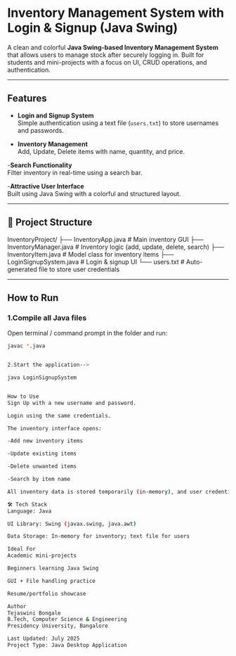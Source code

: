 #  Inventory Management System with Login & Signup (Java Swing)

A clean and colorful **Java Swing-based Inventory Management System** that allows users to manage stock after securely logging in. Built for students and mini-projects with a focus on UI, CRUD operations, and authentication.

---

## Features

- **Login and Signup System**  
  Simple authentication using a text file (`users.txt`) to store usernames and passwords.

- **Inventory Management**  
  Add, Update, Delete items with name, quantity, and price.

-**Search Functionality**  
  Filter inventory in real-time using a search bar.

-**Attractive User Interface**  
  Built using Java Swing with a colorful and structured layout.

---

## 📁 Project Structure

InventoryProject/
├── InventoryApp.java # Main inventory GUI
├── InventoryManager.java # Inventory logic (add, update, delete, search)
├── InventoryItem.java # Model class for inventory items
├── LoginSignupSystem.java # Login & signup UI
└── users.txt # Auto-generated file to store user credentials



---

## How to Run

### 1️.Compile all Java files
Open terminal / command prompt in the folder and run:
```bash
javac *.java


2.Start the application-->

java LoginSignupSystem


How to Use
Sign Up with a new username and password.

Login using the same credentials.

The inventory interface opens:

-Add new inventory items

-Update existing items

-Delete unwanted items

-Search by item name

All inventory data is stored temporarily (in-memory), and user credentials are saved in users.txt.

🛠️ Tech Stack
Language: Java

UI Library: Swing (javax.swing, java.awt)

Data Storage: In-memory for inventory; text file for users

Ideal For
Academic mini-projects

Beginners learning Java Swing

GUI + File handling practice

Resume/portfolio showcase

Author
Tejaswini Bongale
B.Tech, Computer Science & Engineering
Presidency University, Bangalore

Last Updated: July 2025
Project Type: Java Desktop Application